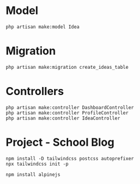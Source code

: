 #   Model

    php artisan make:model Idea

#   Migration

    php artisan make:migration create_ideas_table

#   Controllers

    php artisan make:controller DashboardController
    php artisan make:controller ProfileController
    php artisan make:controller IdeaController

#   Project - School Blog

    npm install -D tailwindcss postcss autoprefixer
    npx tailwindcss init -p

    npm install alpinejs


